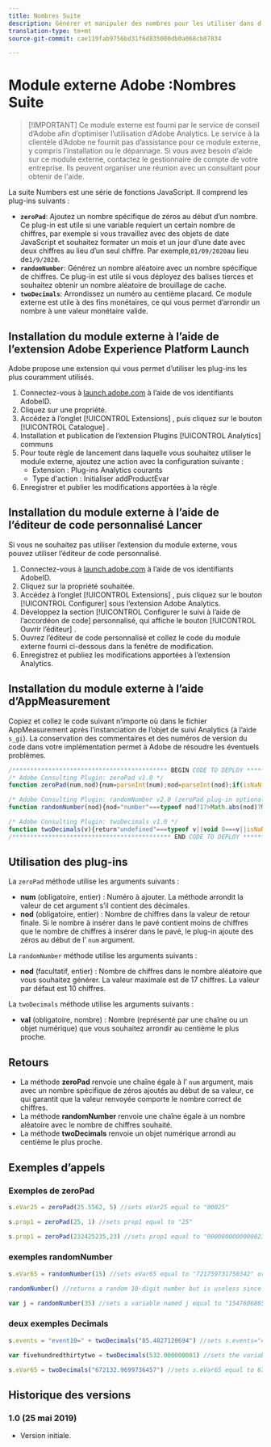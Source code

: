 ```yaml
---
title: Nombres Suite
description: Générer et manipuler des nombres pour les utiliser dans d’autres variables JavaScript.
translation-type: tm+mt
source-git-commit: cae119fab9756bd31f6d835000db0a068cb87834

---
```



# Module externe Adobe :Nombres Suite

> [!IMPORTANT] Ce module externe est fourni par le service de conseil d’Adobe afin d’optimiser l’utilisation d’Adobe Analytics. Le service à la clientèle d’Adobe ne fournit pas d’assistance pour ce module externe, y compris l’installation ou le dépannage. Si vous avez besoin d’aide sur ce module externe, contactez le gestionnaire de compte de votre entreprise. Ils peuvent organiser une réunion avec un consultant pour obtenir de l&#39;aide.

La suite Numbers est une série de fonctions JavaScript. Il comprend les plug-ins suivants :

* **`zeroPad`**: Ajoutez un nombre spécifique de zéros au début d’un nombre. Ce plug-in est utile si une variable requiert un certain nombre de chiffres, par exemple si vous travaillez avec des objets de date JavaScript et souhaitez formater un mois et un jour d’une date avec deux chiffres au lieu d’un seul chiffre. Par exemple,`01/09/2020`au lieu de`1/9/2020`.
* **`randomNumber`**: Générez un nombre aléatoire avec un nombre spécifique de chiffres. Ce plug-in est utile si vous déployez des balises tierces et souhaitez obtenir un nombre aléatoire de brouillage de cache.
* **`twoDecimals`**: Arrondissez un numéro au centième placard. Ce module externe est utile à des fins monétaires, ce qui vous permet d’arrondir un nombre à une valeur monétaire valide.

## Installation du module externe à l’aide de l’extension Adobe Experience Platform Launch

Adobe propose une extension qui vous permet d’utiliser les plug-ins les plus couramment utilisés.

1. Connectez-vous à [launch.adobe.com](https://launch.adobe.com) à l’aide de vos identifiants AdobeID.
1. Cliquez sur une propriété.
1. Accédez à l’onglet [!UICONTROL Extensions] , puis cliquez sur le bouton [!UICONTROL Catalogue] .
1. Installation et publication de l’extension Plugins [!UICONTROL Analytics] communs
1. Pour toute règle de lancement dans laquelle vous souhaitez utiliser le module externe, ajoutez une action avec la configuration suivante :
   * Extension : Plug-ins Analytics courants
   * Type d&#39;action : Initialiser addProductEvar
1. Enregistrer et publier les modifications apportées à la règle

## Installation du module externe à l’aide de l’éditeur de code personnalisé Lancer

Si vous ne souhaitez pas utiliser l’extension du module externe, vous pouvez utiliser l’éditeur de code personnalisé.

1. Connectez-vous à [launch.adobe.com](https://launch.adobe.com) à l’aide de vos identifiants AdobeID.
1. Cliquez sur la propriété souhaitée.
1. Accédez à l’onglet [!UICONTROL Extensions] , puis cliquez sur le bouton [!UICONTROL Configurer] sous l’extension Adobe Analytics.
1. Développez la section [!UICONTROL Configurer le suivi à l’aide de l’accordéon de code] personnalisé, qui affiche le bouton [!UICONTROL Ouvrir l’éditeur] .
1. Ouvrez l’éditeur de code personnalisé et collez le code du module externe fourni ci-dessous dans la fenêtre de modification.
1. Enregistrez et publiez les modifications apportées à l’extension Analytics.

## Installation du module externe à l’aide d’AppMeasurement

Copiez et collez le code suivant n’importe où dans le fichier AppMeasurement après l’instanciation de l’objet de suivi Analytics (à l’aide `s_gi`). La conservation des commentaires et des numéros de version du code dans votre implémentation permet à Adobe de résoudre les éventuels problèmes.

```js
/******************************************* BEGIN CODE TO DEPLOY *******************************************/
/* Adobe Consulting Plugin: zeroPad v1.0 */
function zeroPad(num,nod){num=parseInt(num);nod=parseInt(nod);if(isNaN(num)||isNaN(nod))return"";var c=nod-num.toString().length+ 1;return Array(+(0<c&&c)).join("0")+num};

/* Adobe Consulting Plugin: randomNumber v2.0 (zeroPad plug-in optional)*/
function randomNumber(nod){nod="number"===typeof nod?17>Math.abs(nod)?Math.round(Math.abs(nod)):17:10;for(var a="1",c=0;c<nod;c++) a+="0";a=Number(a);a=Math.floor(Math.random().toFixed(nod)*a)+"";a.length!==nod&&"undefined"!==typeof zeroPad&&(a=zeroPad(a,nod)); return a};

/* Adobe Consulting Plugin: twoDecimals v1.0 */
function twoDecimals(v){return"undefined"===typeof v||void 0===v||isNaN(v)?0:Number(Number(v).toFixed(2))};
/******************************************** END CODE TO DEPLOY ********************************************/
```

## Utilisation des plug-ins

La `zeroPad` méthode utilise les arguments suivants :

* **num** (obligatoire, entier) : Numéro à ajouter. La méthode arrondit la valeur de cet argument s’il contient des décimales.
* **nod** (obligatoire, entier) : Nombre de chiffres dans la valeur de retour finale. Si le nombre à insérer dans le pavé contient moins de chiffres que le nombre de chiffres à insérer dans le pavé, le plug-in ajoute des zéros au début de l’ `num` argument.

La `randomNumber` méthode utilise les arguments suivants :

* **nod** (facultatif, entier) : Nombre de chiffres dans le nombre aléatoire que vous souhaitez générer. La valeur maximale est de 17 chiffres. La valeur par défaut est 10 chiffres.

La `twoDecimals` méthode utilise les arguments suivants :

* **val** (obligatoire, nombre) : Nombre (représenté par une chaîne ou un objet numérique) que vous souhaitez arrondir au centième le plus proche.

## Retours

* La méthode **zeroPad** renvoie une chaîne égale à l’ `num` argument, mais avec un nombre spécifique de zéros ajoutés au début de sa valeur, ce qui garantit que la valeur renvoyée comporte le nombre correct de chiffres.
* La méthode **randomNumber** renvoie une chaîne égale à un nombre aléatoire avec le nombre de chiffres souhaité.
* La méthode **twoDecimals** renvoie un objet numérique arrondi au centième le plus proche.

## Exemples d’appels

### Exemples de zeroPad

```js
s.eVar25 = zeroPad(25.5562, 5) //sets eVar25 equal to "00025"

s.prop1 = zeroPad(25, 1) //sets prop1 equal to "25"

s.prop1 = zeroPad(232425235,23) //sets prop1 equal to "00000000000000232425235"
```

### exemples randomNumber

```js
s.eVar65 = randomNumber(15) //sets eVar65 equal to "721759731750342" or some other random 15-digit number

randomNumber() //returns a random 10-digit number but is useless since this isn't used in an expression

var j = randomNumber(35) //sets a variable named j equal to "15476068651810060" or another random 17-digit number
```

### deux exemples Decimals

```js
s.events = "event10=" + twoDecimals("85.4827128694") //sets s.events="event10=85.48"

var fivehundredthirtytwo = twoDecimals(532.000000001) //sets the variable fivehundredthirtytwo equal to 532

s.eVar65 = twoDecimals("672132.9699736457") //sets s.eVar65 equal to 672132.97
```

## Historique des versions

### 1.0 (25 mai 2019)

* Version initiale.
